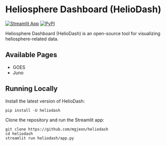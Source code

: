 # Heliosphere Dashboard (HelioDash)

[![Streamlit App](https://static.streamlit.io/badges/streamlit_badge_black_white.svg)](https://heliodash.streamlit.app/) [![PyPI](https://img.shields.io/pypi/v/heliodash.svg)](https://pypi.org/pypi/heliodash/)
   
Heliosphere Dashboard (HelioDash) is an open-source tool for visualizing heliosphere-related data.

## Available Pages
- GOES
- Juno

## Running Locally

Install the latest version of HelioDash:
```
pip install -U heliodash
```

Clone the repository and run the Streamlit app:
```
git clone https://github.com/mgjeon/heliodash
cd heliodash
streamlit run heliodash/app.py
```
